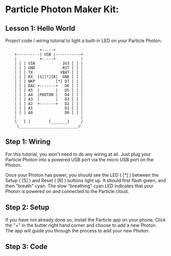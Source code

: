 # Particle Photon Maker Kit:
## Lesson 1: Hello World
Project code / wiring tutorial to light a built-in LED on your Particle Photon.

                   +-----+
        +----------| USB |-----------+
        |          +-----+           |
        | [ ] VIN            3V3 [ ] |
        | [ ] GND            RST [ ] |
        | [ ] TX            VBAT [ ] |
        | [ ] RX  [S][*][R]  GND [ ] |
        | [ ] WKP         [*] D7 [ ] |
        | [ ] DAC +-------+   D6 [ ] |
        | [ ] A5  |       |   D5 [ ] |
        | [ ] A4  |PHOTON |   D4 [ ] |
        | [ ] A3  |       |   D3 [ ] |
        | [ ] A2  +-------+   D2 [ ] |
        | [ ] A1              D1 [ ] |
        | [ ] A0              D0 [ ] |
        |                            |
        \   [ ]        [_______]     /
         \__________________________/


## Step 1: Wiring
For this tutorial, you won't need to do any wiring at all.  Just plug your Particle Photon into a powered USB port via the micro USB port on the Photon.

Once your Photon has power, you should see the LED ( [*] ) between the Setup ( [S] ) and Reset ( [R] ) buttons light up.  It should first flash green, and then "breath" cyan.  The slow "breathing" cyan LED indicates that your Photon is powered on and connected to the Particle cloud.

## Step 2: Setup
If you have not already done so, install the Particle app on your phone.  Click the "+" in the butter right hand corner and choose to add a new Photon.  The app will guide you through the process to add your new Photon.

## Step 3: Code